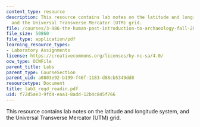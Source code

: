 ```yaml
---
content_type: resource
description: This resource contains lab notes on the latitude and longitude system,
  and the Universal Transverse Mercator (UTM) grid.
file: /courses/3-986-the-human-past-introduction-to-archaeology-fall-2006/f72d5ae39fd4eaa18add12b4c845f766_lab3_reqd_readin.pdf
file_size: 50860
file_type: application/pdf
learning_resource_types:
- Laboratory Assignments
license: https://creativecommons.org/licenses/by-nc-sa/4.0/
ocw_type: OCWFile
parent_title: Labs
parent_type: CourseSection
parent_uid: a0803e92-b199-f46f-1183-d88cb5349dd8
resourcetype: Document
title: lab3_reqd_readin.pdf
uid: f72d5ae3-9fd4-eaa1-8add-12b4c845f766
---
```

This resource contains lab notes on the latitude and longitude system, and the Universal Transverse Mercator (UTM) grid.